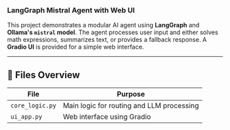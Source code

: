 ###  LangGraph Mistral Agent with Web UI

This project demonstrates a modular AI agent using **LangGraph** and **Ollama's `mistral` model**. The agent processes user input and either solves math expressions, summarizes text, or provides a fallback response. A **Gradio UI** is provided for a simple web interface.

---

## 📁 Files Overview

| File         | Purpose                                      |
|--------------|----------------------------------------------|
| `core_logic.py` | Main logic for routing and LLM processing   |
| `ui_app.py`     | Web interface using Gradio                 |

